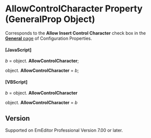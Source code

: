 # AllowControlCharacter Property (GeneralProp Object)

Corresponds to the **Allow Insert Control Character** check box in the
[**General** page](../../dlg/properties/general/index) of Configuration Properties.

#### \[JavaScript\]

_b_ =
object. **AllowControlCharacter**;

object. **AllowControlCharacter** = _b_;

#### \[VBScript\]

_b_ =
object. **AllowControlCharacter**

object. **AllowControlCharacter** = _b_

## Version

Supported on EmEditor Professional Version 7.00 or later.